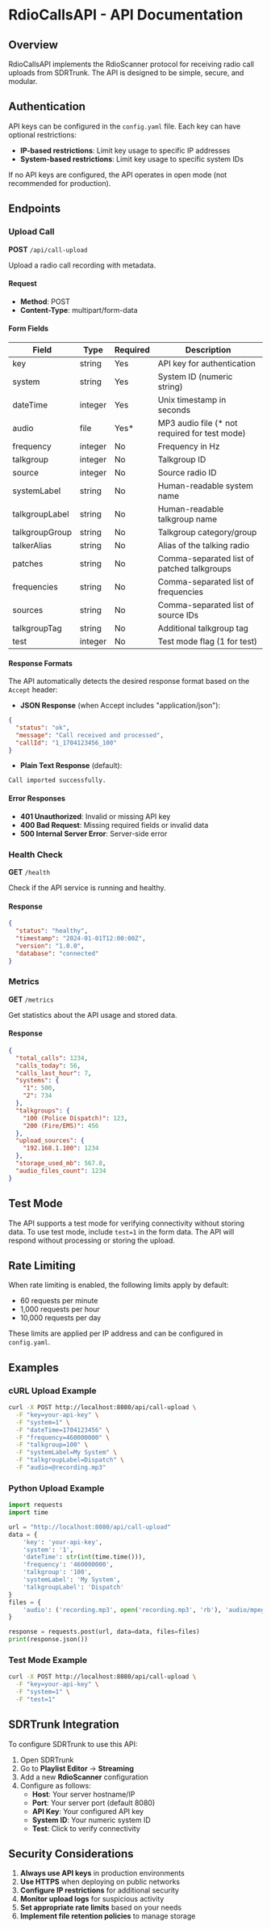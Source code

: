 # RdioCallsAPI - API Documentation

## Overview

RdioCallsAPI implements the RdioScanner protocol for receiving radio call uploads from SDRTrunk. The API is designed to be simple, secure, and modular.

## Authentication

API keys can be configured in the `config.yaml` file. Each key can have optional restrictions:

- **IP-based restrictions**: Limit key usage to specific IP addresses
- **System-based restrictions**: Limit key usage to specific system IDs

If no API keys are configured, the API operates in open mode (not recommended for production).

## Endpoints

### Upload Call

**POST** `/api/call-upload`

Upload a radio call recording with metadata.

#### Request

- **Method**: POST
- **Content-Type**: multipart/form-data

#### Form Fields

| Field | Type | Required | Description |
|-------|------|----------|-------------|
| key | string | Yes | API key for authentication |
| system | string | Yes | System ID (numeric string) |
| dateTime | integer | Yes | Unix timestamp in seconds |
| audio | file | Yes* | MP3 audio file (* not required for test mode) |
| frequency | integer | No | Frequency in Hz |
| talkgroup | integer | No | Talkgroup ID |
| source | integer | No | Source radio ID |
| systemLabel | string | No | Human-readable system name |
| talkgroupLabel | string | No | Human-readable talkgroup name |
| talkgroupGroup | string | No | Talkgroup category/group |
| talkerAlias | string | No | Alias of the talking radio |
| patches | string | No | Comma-separated list of patched talkgroups |
| frequencies | string | No | Comma-separated list of frequencies |
| sources | string | No | Comma-separated list of source IDs |
| talkgroupTag | string | No | Additional talkgroup tag |
| test | integer | No | Test mode flag (1 for test) |

#### Response Formats

The API automatically detects the desired response format based on the `Accept` header:

- **JSON Response** (when Accept includes "application/json"):
```json
{
  "status": "ok",
  "message": "Call received and processed",
  "callId": "1_1704123456_100"
}
```

- **Plain Text Response** (default):
```
Call imported successfully.
```

#### Error Responses

- **401 Unauthorized**: Invalid or missing API key
- **400 Bad Request**: Missing required fields or invalid data
- **500 Internal Server Error**: Server-side error

### Health Check

**GET** `/health`

Check if the API service is running and healthy.

#### Response

```json
{
  "status": "healthy",
  "timestamp": "2024-01-01T12:00:00Z",
  "version": "1.0.0",
  "database": "connected"
}
```

### Metrics

**GET** `/metrics`

Get statistics about the API usage and stored data.

#### Response

```json
{
  "total_calls": 1234,
  "calls_today": 56,
  "calls_last_hour": 7,
  "systems": {
    "1": 500,
    "2": 734
  },
  "talkgroups": {
    "100 (Police Dispatch)": 123,
    "200 (Fire/EMS)": 456
  },
  "upload_sources": {
    "192.168.1.100": 1234
  },
  "storage_used_mb": 567.8,
  "audio_files_count": 1234
}
```

## Test Mode

The API supports a test mode for verifying connectivity without storing data. To use test mode, include `test=1` in the form data. The API will respond without processing or storing the upload.

## Rate Limiting

When rate limiting is enabled, the following limits apply by default:

- 60 requests per minute
- 1,000 requests per hour
- 10,000 requests per day

These limits are applied per IP address and can be configured in `config.yaml`.

## Examples

### cURL Upload Example

```bash
curl -X POST http://localhost:8080/api/call-upload \
  -F "key=your-api-key" \
  -F "system=1" \
  -F "dateTime=1704123456" \
  -F "frequency=460000000" \
  -F "talkgroup=100" \
  -F "systemLabel=My System" \
  -F "talkgroupLabel=Dispatch" \
  -F "audio=@recording.mp3"
```

### Python Upload Example

```python
import requests
import time

url = "http://localhost:8080/api/call-upload"
data = {
    'key': 'your-api-key',
    'system': '1',
    'dateTime': str(int(time.time())),
    'frequency': '460000000',
    'talkgroup': '100',
    'systemLabel': 'My System',
    'talkgroupLabel': 'Dispatch'
}
files = {
    'audio': ('recording.mp3', open('recording.mp3', 'rb'), 'audio/mpeg')
}

response = requests.post(url, data=data, files=files)
print(response.json())
```

### Test Mode Example

```bash
curl -X POST http://localhost:8080/api/call-upload \
  -F "key=your-api-key" \
  -F "system=1" \
  -F "test=1"
```

## SDRTrunk Integration

To configure SDRTrunk to use this API:

1. Open SDRTrunk
2. Go to **Playlist Editor** → **Streaming**
3. Add a new **RdioScanner** configuration
4. Configure as follows:
   - **Host**: Your server hostname/IP
   - **Port**: Your server port (default 8080)
   - **API Key**: Your configured API key
   - **System ID**: Your numeric system ID
   - **Test**: Click to verify connectivity

## Security Considerations

1. **Always use API keys** in production environments
2. **Use HTTPS** when deploying on public networks
3. **Configure IP restrictions** for additional security
4. **Monitor upload logs** for suspicious activity
5. **Set appropriate rate limits** based on your needs
6. **Implement file retention policies** to manage storage